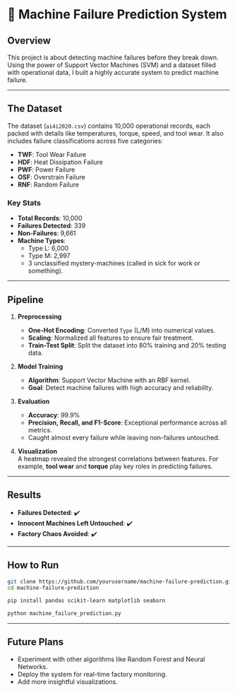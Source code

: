 
# 🎢 Machine Failure Prediction System

## Overview
This project is about detecting machine failures before they break down. Using the power of Support Vector Machines (SVM) and a dataset filled with operational data, I built a highly accurate system to predict machine failure. 

---

## The Dataset
The dataset (`ai4i2020.csv`) contains 10,000 operational records, each packed with details like temperatures, torque, speed, and tool wear. It also includes failure classifications across five categories:

- **TWF**: Tool Wear Failure  
- **HDF**: Heat Dissipation Failure  
- **PWF**: Power Failure  
- **OSF**: Overstrain Failure  
- **RNF**: Random Failure  

### Key Stats
- **Total Records**: 10,000  
- **Failures Detected**: 339  
- **Non-Failures**: 9,661  
- **Machine Types**:  
  - Type L: 6,000  
  - Type M: 2,997  
  - 3 unclassified mystery-machines (called in sick for work or something).  

---

## Pipeline

1. **Preprocessing**  
   - **One-Hot Encoding**: Converted `Type` (L/M) into numerical values.  
   - **Scaling**: Normalized all features to ensure fair treatment.  
   - **Train-Test Split**: Split the dataset into 80% training and 20% testing data.  

2. **Model Training**  
   - **Algorithm**: Support Vector Machine with an RBF kernel.  
   - **Goal**: Detect machine failures with high accuracy and reliability.  

3. **Evaluation**  
   - **Accuracy**: 99.9%  
   - **Precision, Recall, and F1-Score**: Exceptional performance across all metrics.  
   - Caught almost every failure while leaving non-failures untouched.  

4. **Visualization**  
   A heatmap revealed the strongest correlations between features. For example, **tool wear** and **torque** play key roles in predicting failures.

---

## Results

- **Failures Detected**: ✔️  
- **Innocent Machines Left Untouched**: ✔️  
- **Factory Chaos Avoided**: ✔️  

---

## How to Run

```bash
git clone https://github.com/yourusername/machine-failure-prediction.git
cd machine-failure-prediction

pip install pandas scikit-learn matplotlib seaborn

python machine_failure_prediction.py
```

---

## Future Plans

- Experiment with other algorithms like Random Forest and Neural Networks.  
- Deploy the system for real-time factory monitoring.  
- Add more insightful visualizations.  
